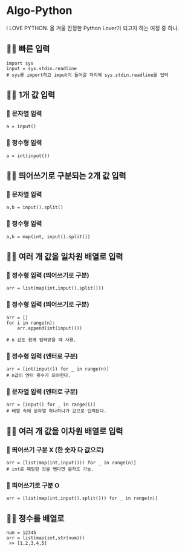 # Algo-Python
I LOVE PYTHON.
올 겨울 진정한 Python Lover가 되고자 하는 여정 중 하나. 

## 🙆‍♂️ 빠른 입력
```
import sys
input = sys.stdin.readline
# sys를 import하고 imput이 들어갈 자리에 sys.stdin.readline을 입력
```

## 🙆‍♂️ 1개 값 입력
### 🚀 문자열 입력
`a = input()`
### 🚀 정수형 입력
`a = int(input())`

## 🙆‍♂️ 띄어쓰기로 구분되는 2개 값 입력
### 🚀 문자열 입력
`a,b = input().split()`
### 🚀 정수형 입력
`a,b = map(int, input().split())`

## 🙆‍♂️ 여러 개 값을 일차원 배열로 입력
### 🚀 정수형 입력 (띄어쓰기로 구분)
`arr = list(map(int,input().split()))`
### 🚀 정수형 입력 (띄어쓰기로 구분)
```
arr = []
for i in range(n):
	arr.append(int(input()))

# n 값도 함께 입력받을 때 사용.
```
### 🚀 정수형 입력 (엔터로 구분)
```
arr = [int(input()) for _ in range(n)]
# n값이 엔터 횟수가 되야한다.
```
### 🚀 문자열 입력 (엔터로 구분)
```
arr = [input() for _ in range(i)]
# 배열 속에 문자열 하나하나가 값으로 입력된다.
```

## 🙆‍♂️ 여러 개 값을 이차원 배열로 입력
### 🚀 띄어쓰기 구분 X (한 숫자 다 값으로)
```
arr = [list(map(int,input())) for _ in range(n)]
# int로 매핑한 것을 뺀다면 문자도 가능.
```
### 🚀 띄어쓰기로 구분 O
```
arr = [list(map(int,input().split())) for _ in range(n)]
```

## 🙆‍♂️ 정수를 배열로
```
num = 12345
arr = list(map(int,str(num)))
 >> [1,2,3,4,5]
```
 

